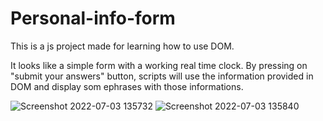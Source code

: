 # Personal-info-form

This is a js project made for learning how to use DOM.

It looks like a simple form with a working real time clock. By pressing on "submit your answers" button, scripts will use the information provided in DOM and display som ephrases with those informations.

![Screenshot 2022-07-03 135732](https://user-images.githubusercontent.com/61932105/177036496-5a8a3bcb-80f6-43c9-b1b4-02fcc01c715c.png)
![Screenshot 2022-07-03 135840](https://user-images.githubusercontent.com/61932105/177036499-d10ad7dc-89b8-45d2-9901-34fb29f2a57a.png)
